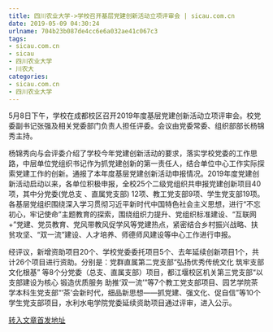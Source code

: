 ```yaml
---
title: 四川农业大学->学校召开基层党建创新活动立项评审会 | sicau.com.cn
date: 2019-05-09 04:30:24
urlname: 704b23b087de4cc6e6a032ae41c067c3
tags: 
- sicau.com.cn
- sicau
- 四川农业大学
- 川农大
categories:
- sicau.com.cn
- 四川农业大学
---
```



5月8日下午，学校在成都校区召开2019年度基层党建创新活动立项评审会。校党委副书记张强及相关党委部门负责人担任评委。会议由党委常委、组织部部长杨锦秀主持。

杨锦秀向与会评委介绍了学校今年党建创新活动的要求，落实学校党委的工作思路，中层单位党组织书记作为抓党建创新的第一责任人，结合单位中心工作实际探索党建工作的创新。通报了本年度基层党建创新活动申报情况。2019年度党建创新活动启动以来，各单位积极申报，全校25个二级党组织共申报党建创新项目40项，其中分党委(党总支 、直属党支部) 12项、教工党支部9项、学生党支部19项。各基层党组织围绕深入学习贯彻习近平新时代中国特色社会主义思想，进行“不忘初心，牢记使命”主题教育的探索，围绕组织力提升、党组织标准建设、“互联网+”党建、党员教育、党风带教风促学风等党建热点，紧密结合乡村振兴战略、扶贫攻坚、“双一流”建设、人才培养、师德师风建设等中心工作进行申报。

经评议，新增资助项目20个、学校党委委托项目5个、去年延续创新项目1个，共计26个项目进行资助。分别是：党群直属第二党支部“弘扬优秀传统文化 筑牢支部文化根基” 等8个分党委（总支、直属支部）项目，都江堰校区机关第三党支部“以支部建设为核心 锻造优质服务 助推‘双一流’”等7个教工党支部项目、园艺学院茶学本科生党支部“‘茶’会新时代，细品新思想——抓党建、强文化、促自信”等10个学生党支部项目，水利水电学院党委延续资助项目通过评审，进入公示。





[转入文章首发地址](https://news.sicau.edu.cn/info/1078/51082.htm)